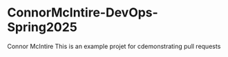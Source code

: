 # ConnorMcIntire-DevOps-Spring2025
Connor McIntire
This is an example projet for cdemonstrating pull requests